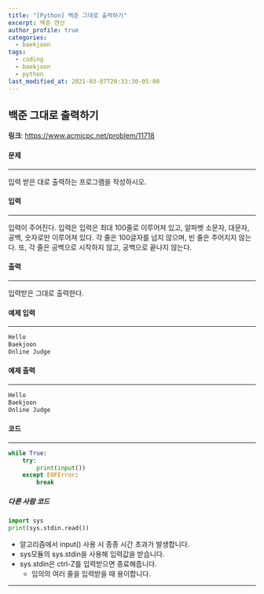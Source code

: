 ```yaml
---
title: "[Python] 백준 그대로 출력하기"
excerpt: 백준 연산
author_profile: true
categories: 
  - baekjoon
tags:
  - coding
  - baekjoon
  - python
last_modified_at: 2021-03-07T20:33:30-05:00
---
```




## 백준 그대로 출력하기

**링크**: <https://www.acmicpc.net/problem/11718>



#### 문제

***

입력 받은 대로 출력하는 프로그램을 작성하시오.



#### 입력

***

입력이 주어진다. 입력은 입력은 최대 100줄로 이루어져 있고, 알파벳 소문자, 대문자, 공백, 숫자로만 이루어져 있다. 각 줄은 100글자를 넘지 않으며, 빈 줄은 주어지지 않는다. 또, 각 줄은 공백으로 시작하지 않고, 공백으로 끝나지 않는다.



#### 출력

***

입력받은 그대로 출력한다.



#### 예제 입력

***

```python
Hello
Baekjoon
Online Judge
```



#### 예제 출력

***

```python
Hello
Baekjoon
Online Judge
```



#### 코드

***

```python
while True:
    try:
        print(input())
    except EOFError:
        break        
```

##### 다른 사람 코드

```python
import sys
print(sys.stdin.read())
```

* 알고리즘에서 input() 사용 시 종종 시간 초과가 발생합니다.
* sys모듈의 sys.stdin을 사용해 입력값을 받습니다.
* sys.stdin은 ctrl-Z를 입력받으면 종료해줍니다.
  * 임의의 여러 줄을 입력받을 때 용이합니다.

***

